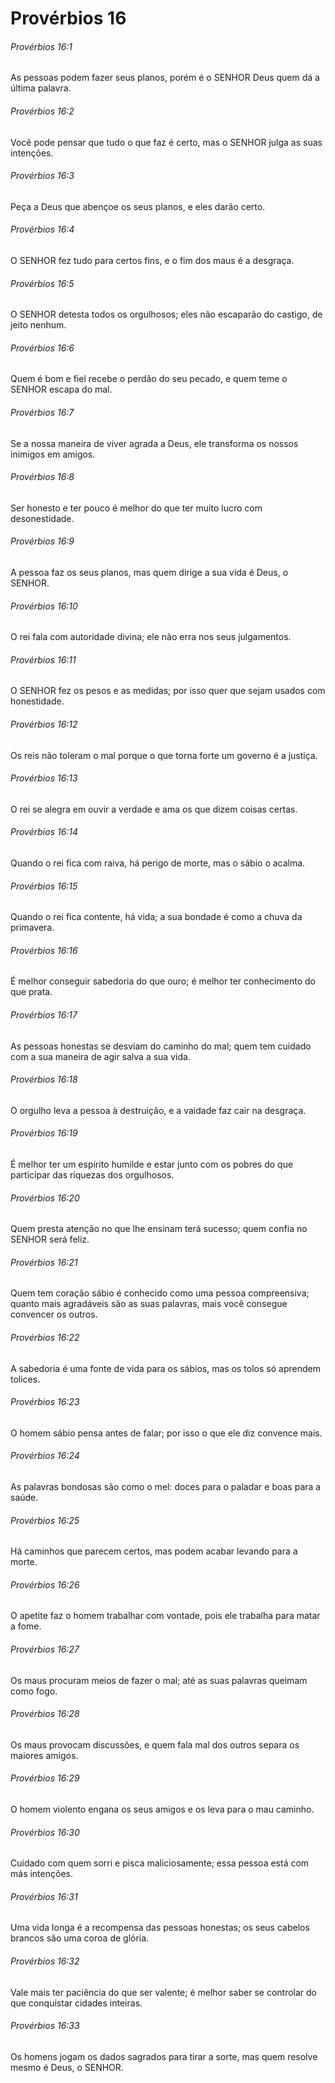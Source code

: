 # Provérbios 16

###### Provérbios 16:1

As pessoas podem fazer seus planos, porém é o SENHOR Deus quem dá a última palavra.

###### Provérbios 16:2

Você pode pensar que tudo o que faz é certo, mas o SENHOR julga as suas intenções.

###### Provérbios 16:3

Peça a Deus que abençoe os seus planos, e eles darão certo.

###### Provérbios 16:4

O SENHOR fez tudo para certos fins, e o fim dos maus é a desgraça.

###### Provérbios 16:5

O SENHOR detesta todos os orgulhosos; eles não escaparão do castigo, de jeito nenhum.

###### Provérbios 16:6

Quem é bom e fiel recebe o perdão do seu pecado, e quem teme o SENHOR escapa do mal.

###### Provérbios 16:7

Se a nossa maneira de viver agrada a Deus, ele transforma os nossos inimigos em amigos.

###### Provérbios 16:8

Ser honesto e ter pouco é melhor do que ter muito lucro com desonestidade.

###### Provérbios 16:9

A pessoa faz os seus planos, mas quem dirige a sua vida é Deus, o SENHOR.

###### Provérbios 16:10

O rei fala com autoridade divina; ele não erra nos seus julgamentos.

###### Provérbios 16:11

O SENHOR fez os pesos e as medidas; por isso quer que sejam usados com honestidade.

###### Provérbios 16:12

Os reis não toleram o mal porque o que torna forte um governo é a justiça.

###### Provérbios 16:13

O rei se alegra em ouvir a verdade e ama os que dizem coisas certas.

###### Provérbios 16:14

Quando o rei fica com raiva, há perigo de morte, mas o sábio o acalma.

###### Provérbios 16:15

Quando o rei fica contente, há vida; a sua bondade é como a chuva da primavera.

###### Provérbios 16:16

É melhor conseguir sabedoria do que ouro; é melhor ter conhecimento do que prata.

###### Provérbios 16:17

As pessoas honestas se desviam do caminho do mal; quem tem cuidado com a sua maneira de agir salva a sua vida.

###### Provérbios 16:18

O orgulho leva a pessoa à destruição, e a vaidade faz cair na desgraça.

###### Provérbios 16:19

É melhor ter um espírito humilde e estar junto com os pobres do que participar das riquezas dos orgulhosos.

###### Provérbios 16:20

Quem presta atenção no que lhe ensinam terá sucesso; quem confia no SENHOR será feliz.

###### Provérbios 16:21

Quem tem coração sábio é conhecido como uma pessoa compreensiva; quanto mais agradáveis são as suas palavras, mais você consegue convencer os outros.

###### Provérbios 16:22

A sabedoria é uma fonte de vida para os sábios, mas os tolos só aprendem tolices.

###### Provérbios 16:23

O homem sábio pensa antes de falar; por isso o que ele diz convence mais.

###### Provérbios 16:24

As palavras bondosas são como o mel: doces para o paladar e boas para a saúde.

###### Provérbios 16:25

Há caminhos que parecem certos, mas podem acabar levando para a morte.

###### Provérbios 16:26

O apetite faz o homem trabalhar com vontade, pois ele trabalha para matar a fome.

###### Provérbios 16:27

Os maus procuram meios de fazer o mal; até as suas palavras queimam como fogo.

###### Provérbios 16:28

Os maus provocam discussões, e quem fala mal dos outros separa os maiores amigos.

###### Provérbios 16:29

O homem violento engana os seus amigos e os leva para o mau caminho.

###### Provérbios 16:30

Cuidado com quem sorri e pisca maliciosamente; essa pessoa está com más intenções.

###### Provérbios 16:31

Uma vida longa é a recompensa das pessoas honestas; os seus cabelos brancos são uma coroa de glória.

###### Provérbios 16:32

Vale mais ter paciência do que ser valente; é melhor saber se controlar do que conquistar cidades inteiras.

###### Provérbios 16:33

Os homens jogam os dados sagrados para tirar a sorte, mas quem resolve mesmo é Deus, o SENHOR.

